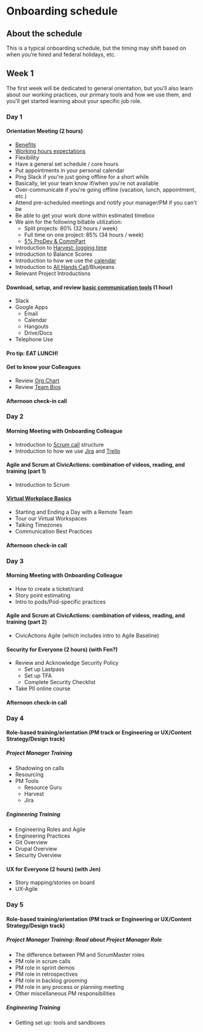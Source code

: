 # Onboarding schedule


## About the schedule

This is a typical onboarding schedule, but the timing may shift based on when you’re hired and federal holidays, etc.

## <a name="week-1"></a>Week 1
The first week will be dedicated to general orientation, but you’ll also learn about our working practices, our primary tools and how we use them, and you'll get started learning about your specific job role.


### Day 1
#### Orientation Meeting (2 hours)
* [Benefits](../policies/benefits.md)
* [Working hours expectations](../policies/workplace-guidelines.md)
 * Flexibility
 * Have a general set schedule / core hours
 * Put appointments in your personal calendar
 * Ping Slack if you're just going offline for a short while
 * Basically, let your team know if/when you're not available
 * Over-communicate if you're going offline (vacation, lunch, appointment, etc.)
 * Attend pre-scheduled meetings and notify your manager/PM if you can't be
 * Be able to get your work done within estimated timebox
 * We aim for the following billable utilization:
    * Split projects: 80% (32 hours / week)
    * Full time on one project: 85% (34 hours / week)
    * [5% ProDev & CommPart](../policies/prodev-community-participation.md)
* Introduction to [Harvest: logging time](../how-we-work/tools/harvest.md)
* Introduction to Balance Scores
* Introduction to how we use the [calendar](../how-we-work/tools/basic-communication-tools.md#google-calendar)
* Introduction to [All Hands Call](/training/meetings-and-meeting-tools.md)/Bluejeans
* Relevant Project Introductions

#### Download, setup, and review [basic communication tools](../how-we-work/tools/basic-communication-tools.md) (1 hour)
* Slack
* Google Apps
  * Email
  * Calendar
  * Hangouts
  * Drive/Docs
* Telephone Use

#### Pro tip: EAT LUNCH!

#### Get to know your Colleagues
* Review [Org Chart](../about-us/org-chart.md)
* Review [Team Bios](https://civicactions.com/team/)

#### Afternoon check-in call

### Day 2

#### Morning Meeting with Onboarding Colleague
  * Introduction to [Scrum call](https://github.com/CivicActions/agile-baseline/blob/master/03-process/practices/daily-scrum-calls.md) structure
  * Introduction to how we use [Jira](../how-we-work/tools/trello.md) and [Trello](../how-we-work/tools/trello.md)

#### Agile and Scrum at CivicActions: combination of videos, reading, and training (part 1)
  * Introduction to Scrum

#### [Virtual Workplace Basics](../how-we-work/virtual-workplace-basics.md)
  * Starting and Ending a Day with a Remote Team
  * Tour our Virtual Workspaces
  * Talking Timezones
  * Communication Best Practices

#### Afternoon check-in call

### Day 3

#### Morning Meeting with Onboarding Colleague
* How to create a ticket/card
* Story point estimating
* Intro to pods/Pod-specific practices

#### Agile and Scrum at CivicActions: combination of videos, reading, and training (part 2)
* CivicActions Agile (which includes intro to Agile Baseline)

#### Security for Everyone (2 hours) (with Fen?)
* Review and Acknowledge Security Policy
  * Set up Lastpass
  * Set up TFA
  * Complete Security Checklist
* Take PII online course

#### Afternoon check-in call

### Day 4
#### Role-based training/orientation (PM track or Engineering or UX/Content Strategy/Design track)

##### Project Manager Training
* Shadowing on calls
* Resourcing
* PM Tools
  * Resource Guru
  * Harvest
  * Jira

##### Engineering Training
* Engineering Roles and Agile
* Engineering Practices
* Git Overview
* Drupal Overview
* Security Overview

#### UX for Everyone (2 hours) (with Jen)
* Story mapping/stories on board
* UX-Agile

### Day 5
#### Role-based training/orientation (PM track or Engineering or UX/Content Strategy/Design track)

##### Project Manager Training: Read about Project Manager Role
* The difference between PM and ScrumMaster roles
* PM role in scrum calls
* PM role in sprint demos
* PM role in retrospectives
* PM role in backlog grooming
* PM role in any process or planning meeting
* Other miscellaneous PM responsibilities

##### Engineering Training
* Getting set up: tools and sandboxes
